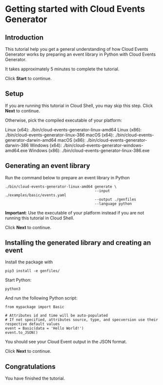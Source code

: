 # Getting started with Cloud Events Generator

## Introduction

This tutorial help you get a general understanding of how Cloud Events
Generator works by preparing an event library in Python with Cloud Events
Generator.

It takes approximately 5 minutes to complete the tutorial.

Click **Start** to continue.

## Setup

If you are running this tutorial in Cloud Shell, you may skip this step. Click
**Next** to continue.

Otherwise, pick the compiled executable of your platform:

Linux (x64): ./bin/cloud-events-generator-linux-amd64
Linux (x86): ./bin/cloud-events-generator-linux-386
macOS (x64): ./bin/cloud-events-generator-darwin-amd64
macOS (x86): ./bin/cloud-events-generator-darwin-386
Windows (x64): ./bin/cloud-events-generator-windows-amd64.exe
Windows (x86): ./bin/cloud-events-generator-linux-386.exe

## Generating an event library

Run the command below to prepare an event library in Python

```
./bin/cloud-events-generator-linux-amd64 generate \
                                         --input ./examples/basic/events.yaml
                                         --output ./genfiles
                                         --language python
```

**Important**: Use the executable of your platform instead if you are not
running this tutorial in Cloud Shell.

Click **Next** to continue.

## Installing the generated library and creating an event

Install the package with

```
pip3 install -e genfiles/
```

Start Python:

```
python3
```

And run the following Python script:

```
from mypackage import Basic

# Attributes id and time will be auto-populated
# If not specified, attributes source, type, and specversion use their respective default values
event = Basic(data = 'Hello World!')
event.to_JSON()
```

You should see your Cloud Event output in the JSON format.

Click **Next** to continue.

## Congratulations

<walkthrough-conclusion-trophy></walkthrough-conclusion-trophy>

You have finished the tutorial.
